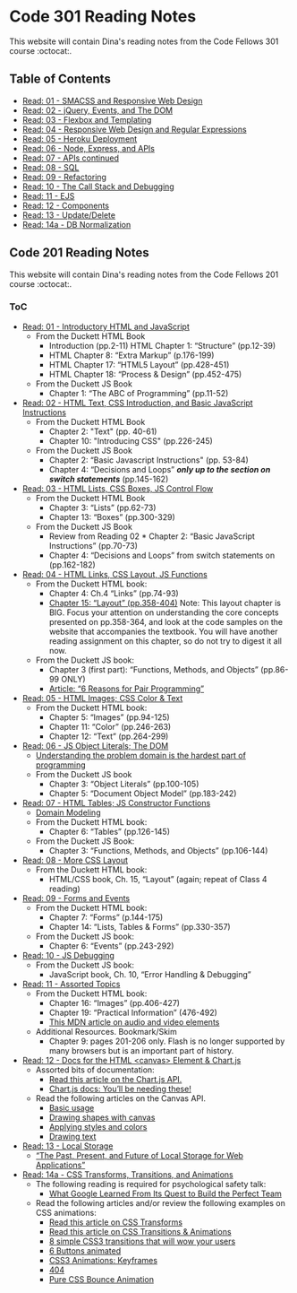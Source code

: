 # Code 301 Reading Notes

This website will contain Dina's reading notes from the Code Fellows 301 course :octocat:.

## Table of Contents

* [Read: 01 - SMACSS and Responsive Web Design](301/class-01.md)
* [Read: 02 - jQuery, Events, and The DOM](301/class-02.md)
* [Read: 03 - Flexbox and Templating](301/class-03.md)
* [Read: 04 - Responsive Web Design and Regular Expressions](301/class-04.md)
* [Read: 05 - Heroku Deployment](301/class-05.md)
* [Read: 06 - Node, Express, and APIs](301/class-06.md)
* [Read: 07 - APIs continued](301/class-07.md)
* [Read: 08 - SQL](301/class-08.md)
* [Read: 09 - Refactoring](301/class-09.md)
* [Read: 10 - The Call Stack and Debugging](301/class-10.md)
* [Read: 11 - EJS](301/class-11.md)
* [Read: 12 - Components](301/class-12.md)
* [Read: 13 - Update/Delete](301/class-13.md)
* [Read: 14a - DB Normalization](301/class-14.md)

## Code 201 Reading Notes

This website will contain Dina's reading notes from the Code Fellows 201 course :octocat:.

### ToC

* [Read: 01 - Introductory HTML and JavaScript](201/class-01.md)
  * From the Duckett HTML Book
    * Introduction (pp.2-11) HTML Chapter 1: “Structure” (pp.12-39)
    * HTML Chapter 8: “Extra Markup” (p.176-199)
    * HTML Chapter 17: “HTML5 Layout” (pp.428-451)
    * HTML Chapter 18: “Process & Design” (pp.452-475)
  * From the Duckett JS Book
    * Chapter 1: “The ABC of Programming” (pp.11-52)
* [Read: 02 - HTML Text, CSS Introduction, and Basic JavaScript Instructions](201/class-02.md)
  * From the Duckett HTML Book
    * Chapter 2: "Text" (pp. 40-61)
    * Chapter 10: "Introducing CSS" (pp.226-245)
  * From the Duckett JS Book
    * Chapter 2: “Basic Javascript Instructions" (pp. 53-84)
    * Chapter 4: “Decisions and Loops” ***only up to the section on switch statements*** (pp.145-162)
* [Read: 03 - HTML Lists, CSS Boxes, JS Control Flow](201/class-03.md)
  * From the Duckett HTML Book
    * Chapter 3: “Lists” (pp.62-73)
    * Chapter 13: “Boxes” (pp.300-329)
  * From the Duckett JS Book
    * Review from Reading 02 * Chapter 2: “Basic JavaScript Instructions” (pp.70-73)
    * Chapter 4: “Decisions and Loops” from switch statements on (pp.162-182)
* [Read: 04 - HTML Links, CSS Layout, JS Functions](201/class-04.md)
  * From the Duckett HTML book:
    * Chapter 4: Ch.4 “Links” (pp.74-93)
    * [Chapter 15: “Layout” (pp.358-404)](http://htmlandcssbook.com/code-samples/chapter-15/)
Note: This layout chapter is BIG. Focus your attention on understanding the core concepts presented on pp.358-364, and look at the code samples on the website that accompanies the textbook. You will have another reading assignment on this chapter, so do not try to digest it all now.
  * From the Duckett JS book:
    * Chapter 3 (first part): “Functions, Methods, and Objects” (pp.86-99 ONLY)
    * [Article: “6 Reasons for Pair Programming”](https://www.codefellows.org/blog/6-reasons-for-pair-programming/)
* [Read: 05 - HTML Images; CSS Color & Text](201/class-05.md)
  * From the Duckett HTML book:
    * Chapter 5: “Images” (pp.94-125)
    * Chapter 11: “Color” (pp.246-263)
    * Chapter 12: “Text” (pp.264-299)
* [Read: 06 - JS Object Literals; The DOM](201/class-06.md)
  * [Understanding the problem domain is the hardest part of programming](https://simpleprogrammer.com/understanding-the-problem-domain-is-the-hardest-part-of-programming)
  * From the Duckett JS book
    * Chapter 3: “Object Literals” (pp.100-105)
    * Chapter 5: “Document Object Model” (pp.183-242)
* [Read: 07 - HTML Tables; JS Constructor Functions](201/class-07.md)
  * [Domain Modeling](https://github.com/codefellows/domain_modeling#domain-modeling)
  * From the Duckett HTML book:
    * Chapter 6: “Tables” (pp.126-145)
  * From the Duckett JS Book:
    * Chapter 3: “Functions, Methods, and Objects” (pp.106-144)
* [Read: 08 - More CSS Layout](201/class-08.md)
  * From the Duckett HTML book:
    * HTML/CSS book, Ch. 15, “Layout” (again; repeat of Class 4 reading)
* [Read: 09 - Forms and Events](201/class-09.md)
  * From the Duckett HTML book:
    * Chapter 7: “Forms” (p.144-175)
    * Chapter 14: “Lists, Tables & Forms” (pp.330-357)
  * From the Duckett JS book:
    * Chapter 6: “Events” (pp.243-292)
* [Read: 10 - JS Debugging](201/class-10.md)
  * From the Duckett JS book:
    * JavaScript book, Ch. 10, “Error Handling & Debugging”
* [Read: 11 - Assorted Topics](201/class-11.md)
  * From the Duckett HTML book:
    * Chapter 16: “Images” (pp.406-427)
    * Chapter 19: “Practical Information” (476-492)
    * [This MDN article on audio and video elements](https://developer.mozilla.org/en-US/docs/Learn/JavaScript/Client-side_web_APIs/Video_and_audio_APIs)
  * Additional Resources. Bookmark/Skim
    * Chapter 9: pages 201-206 only. Flash is no longer supported by many browsers but is an important part of history.
* [Read: 12 - Docs for the HTML \<canvas> Element & Chart.js](201/class-12.md)
  * Assorted bits of documentation:
    * [Read this article on the Chart.js API.](https://www.webdesignerdepot.com/2013/11/easily-create-stunning-animated-charts-with-chart-js/)
    * [Chart.js docs: You’ll be needing these!](https://www.chartjs.org/docs/latest/)
  * Read the following articles on the Canvas API.
    * [Basic usage](https://developer.mozilla.org/en-US/docs/Web/API/Canvas_API/Tutorial/Basic_usage)
    * [Drawing shapes with canvas](https://developer.mozilla.org/en-US/docs/Web/API/Canvas_API/Tutorial/Drawing_shapes)
    * [Applying styles and colors](https://developer.mozilla.org/en-US/docs/Web/API/Canvas_API/Tutorial/Applying_styles_and_colors)
    * [Drawing text](https://developer.mozilla.org/en-US/docs/Web/API/Canvas_API/Tutorial/Drawing_text)
* [Read: 13 - Local Storage](201/class-13.md)
  * [“The Past, Present, and Future of Local Storage for Web Applications”](http://diveinto.html5doctor.com/storage.html)
* [Read: 14a - CSS Transforms, Transitions, and Animations](201/class-14.md)
  * The following reading is required for psychological safety talk:
    * [What Google Learned From Its Quest to Build the Perfect Team](https://www.nytimes.com/2016/02/28/magazine/what-google-learned-from-its-quest-to-build-the-perfect-team.html)
  * Read the following articles and/or review the following examples on CSS animations:
    * [Read this article on CSS Transforms](https://learn.shayhowe.com/advanced-html-css/css-transforms/)
    * [Read this article on CSS Transitions & Animations](https://learn.shayhowe.com/advanced-html-css/transitions-animations/)
    * [8 simple CSS3 transitions that will wow your users](http://www.webdesignerdepot.com/2014/05/8-simple-css3-transitions-that-will-wow-your-users)
    * [6 Buttons animated](https://codepen.io/retyui/pen/ByoaXV)
    * [CSS3 Animations: Keyframes](https://codepen.io/akshaychauhan/pen/oAfae)
    * [404](https://codepen.io/kieranfivestars/pen/MYdQxX)
    * [Pure CSS Bounce Animation](https://codepen.io/dp_lewis/pen/gCfBv)
